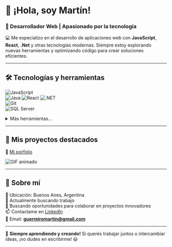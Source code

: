 # 👋 ¡Hola, soy Martín!  
### 🚀 Desarrollador Web | Apasionado por la tecnología  

💻 Me especializo en el desarrollo de aplicaciones web con **JavaScript**, **React**, **.Net** y otras tecnologías modernas. Siempre estoy explorando nuevas herramientas y optimizando código para crear soluciones eficientes.  

---

## 🛠️ Tecnologías y herramientas  

![JavaScript](https://img.shields.io/badge/-JavaScript-F7DF1E?style=flat-square&logo=javascript&logoColor=black)  
![Java](https://img.shields.io/badge/-Java-007396?style=flat-square&logo=java&logoColor=white)
![React](https://img.shields.io/badge/-React-61DAFB?style=flat-square&logo=react&logoColor=black)
![.NET](https://img.shields.io/badge/-.NET-512BD4?style=flat-square&logo=.net&logoColor=white)  
![Git](https://img.shields.io/badge/-Git-F05032?style=flat-square&logo=git&logoColor=white)  
![SQL Server](https://img.shields.io/badge/-SQL%20Server-CC2927?style=flat-square&logo=microsoft-sql-server&logoColor=white)  

<details>
  <summary>Más herramientas...</summary>
  🔹 **Frontend:** HTML, CSS, React, Angular, Spring  
  🔹 **Backend:** Node.js, Express, Python, PHP  
  🔹 **Library:** Flowbite, Tailwind, Bootstrap  
  🔹 **BD:** MySQL, MongoDB, SQL Server  
  🔹 **Versionado:** GitHub, GitLab  
</details>

---

## 📂 Mis proyectos destacados  

🚀 [Mi porfolio](https://martinguerreiroporfolio.vercel.app/)  

![GIF animado](https://media.giphy.com/media/qgQUggAC3Pfv687qPC/giphy.gif)  

---

## 🎯 Sobre mí  

📍 Ubicación: Buenos Aires, Argentina  
🌱 Actualmente buscando trabajo  
🎯 Buscando oportunidades para colaborar en proyectos innovadores  
📫 Contactame en [LinkedIn](https://www.linkedin.com/in/martin-guerreiro/)  
📧 Email: **guerreiromartin@gmail.com**  

---

🚀 **Siempre aprendiendo y creando!** Si querés trabajar juntos o intercambiar ideas, ¡no dudes en escribirme! 😃
